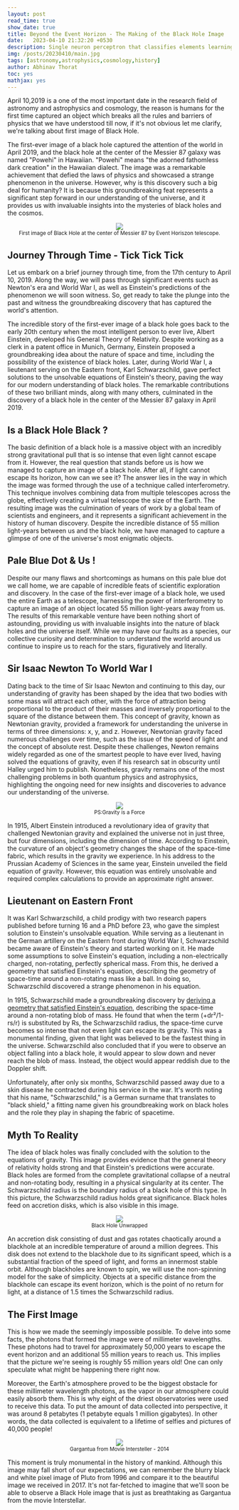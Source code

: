 ```yaml
---
layout: post
read_time: true
show_date: true
title: Beyond the Event Horizon - The Making of the Black Hole Image
date:   2023-04-10 21:32:20 +0530
description: Single neuron perceptron that classifies elements learning quite quickly.
img: /posts/20230410/main.jpg 
tags: [astronomy,astrophysics,cosmology,history]
author: Abhinav Thorat
toc: yes
mathjax: yes
---
```


April 10,2019 is a one of the most important date in the research field of astronomy and astrophysics and cosmology, the reason is humans for the first time captured an object which breaks all the rules and barriers of physics that we have understood till now, if it's not obvious let me clarify, we're talking about first image of Black Hole.

The first-ever image of a black hole captured the attention of the world in April 2019, and the black hole at the center of the Messier 87 galaxy was named "Powehi" in Hawaiian. "Powehi" means "the adorned fathomless dark creation" in the Hawaiian dialect. The image was a remarkable achievement that defied the laws of physics and showcased a strange phenomenon in the universe. However, why is this discovery such a big deal for humanity? It is because this groundbreaking feat represents a significant step forward in our understanding of the universe, and it provides us with invaluable insights into the mysteries of black holes and the cosmos.

<center><img src='./assets/img/posts/20230410/firstimage.jpeg'></center>
<center><small>First image of Black Hole at the center of Messier 87 by Event Horiszon telescope.</small></center>

## Journey Through Time - Tick Tick Tick
Let us embark on a brief journey through time, from the 17th century to April 10, 2019. Along the way, we will pass through significant events such as Newton's era and World War I, as well as Einstein's predictions of the phenomenon we will soon witness. So, get ready to take the plunge into the past and witness the groundbreaking discovery that has captured the world's attention.

The incredible story of the first-ever image of a black hole goes back to the early 20th century when the most intelligent person to ever live, Albert Einstein, developed his General Theory of Relativity. Despite working as a clerk in a patent office in Munich, Germany, Einstein proposed a groundbreaking idea about the nature of space and time, including the possibility of the existence of black holes. Later, during World War I, a lieutenant serving on the Eastern front, Karl Schwarzschild, gave perfect solutions to the unsolvable equations of Einstein's theory, paving the way for our modern understanding of black holes. The remarkable contributions of these two brilliant minds, along with many others, culminated in the discovery of a black hole in the center of the Messier 87 galaxy in April 2019.

## Is a Black Hole Black ?
The basic definition of a black hole is a massive object with an incredibly strong gravitational pull that is so intense that even light cannot escape from it. However, the real question that stands before us is how we managed to capture an image of a black hole. After all, if light cannot escape its horizon, how can we see it? The answer lies in the way in which the image was formed through the use of a technique called interferometry. This technique involves combining data from multiple telescopes across the globe, effectively creating a virtual telescope the size of the Earth. The resulting image was the culmination of years of work by a global team of scientists and engineers, and it represents a significant achievement in the history of human discovery. Despite the incredible distance of 55 million light-years between us and the black hole, we have managed to capture a glimpse of one of the universe's most enigmatic objects.

## Pale Blue Dot & Us !
Despite our many flaws and shortcomings as humans on this pale blue dot we call home, we are capable of incredible feats of scientific exploration and discovery. In the case of the first-ever image of a black hole, we used the entire Earth as a telescope, harnessing the power of interferometry to capture an image of an object located 55 million light-years away from us. The results of this remarkable venture have been nothing short of astounding, providing us with invaluable insights into the nature of black holes and the universe itself. While we may have our faults as a species, our collective curiosity and determination to understand the world around us continue to inspire us to reach for the stars, figuratively and literally.

## Sir Isaac Newton To World War I
Dating back to the time of Sir Isaac Newton and continuing to this day, our understanding of gravity has been shaped by the idea that two bodies with some mass will attract each other, with the force of attraction being proportional to the product of their masses and inversely proportional to the square of the distance between them. This concept of gravity, known as Newtonian gravity, provided a framework for understanding the universe in terms of three dimensions: x, y, and z. However, Newtonian gravity faced numerous challenges over time, such as the issue of the speed of light and the concept of absolute rest. Despite these challenges, Newton remains widely regarded as one of the smartest people to have ever lived, having solved the equations of gravity, even if his research sat in obscurity until Halley urged him to publish. Nonetheless, gravity remains one of the most challenging problems in both quantum physics and astrophysics, highlighting the ongoing need for new insights and discoveries to advance our understanding of the universe.
<center><img src='./assets/img/posts/20230410/albertnewton.jpg'></center>
<center><small>PS:Gravity is a Force</small></center>

In 1915, Albert Einstein introduced a revolutionary idea of gravity that challenged Newtonian gravity and explained the universe not in just three, but four dimensions, including the dimension of time. According to Einstein, the curvature of an object's geometry changes the shape of the space-time fabric, which results in the gravity we experience. In his address to the Prussian Academy of Sciences in the same year, Einstein unveiled the field equation of gravity. However, this equation was entirely unsolvable and required complex calculations to provide an approximate right answer.
 
## Lieutenant on Eastern Front

It was Karl Schwarzschild, a child prodigy with two research papers published before turning 16 and a PhD before 23, who gave the simplest solution to Einstein's unsolvable equation. While serving as a lieutenant in the German artillery on the Eastern front during World War I, Schwarzschild became aware of Einstein's theory and started working on it. He made some assumptions to solve Einstein's equation, including a non-electrically charged, non-rotating, perfectly spherical mass. From this, he derived a geometry that satisfied Einstein's equation, describing the geometry of space-time around a non-rotating mass like a ball. In doing so, Schwarzschild discovered a strange phenomenon in his equation.


In 1915, Schwarzschild made a groundbreaking discovery by [deriving a geometry that satisfied Einstein's equation](https://en.wikipedia.org/wiki/Derivation_of_the_Schwarzschild_solution), describing the space-time around a non-rotating blob of mass. He found that when the term (+dr²/1-rs/r) is substituted by Rs, the Schwarzschild radius, the space-time curve becomes so intense that not even light can escape its gravity. This was a monumental finding, given that light was believed to be the fastest thing in the universe. Schwarzschild also concluded that if you were to observe an object falling into a black hole, it would appear to slow down and never reach the blob of mass. Instead, the object would appear reddish due to the Doppler shift.


Unfortunately, after only six months, Schwarzschild passed away due to a skin disease he contracted during his service in the war. It's worth noting that his name, "Schwarzschild," is a German surname that translates to "black shield," a fitting name given his groundbreaking work on black holes and the role they play in shaping the fabric of spacetime.

## Myth To Reality
The idea of black holes was finally concluded with the solution to the equations of gravity. This image provides evidence that the general theory of relativity holds strong and that Einstein's predictions were accurate. Black holes are formed from the complete gravitational collapse of a neutral and non-rotating body, resulting in a physical singularity at its center. The Schwarzschild radius is the boundary radius of a black hole of this type. In this picture, the Schwarzschild radius holds great significance. Black holes feed on accretion disks, which is also visible in this image.

<center><img src='./assets/img/posts/20230410/accretion.jpg'></center>
<center><small>Black Hole Unwrapped</small></center>

An accretion disk consisting of dust and gas rotates chaotically around a blackhole at an incredible temperature of around a million degrees. This disk does not extend to the blackhole due to its significant speed, which is a substantial fraction of the speed of light, and forms an innermost stable orbit. Although blackholes are known to spin, we will use the non-spinning model for the sake of simplicity. Objects at a specific distance from the blackhole can escape its event horizon, which is the point of no return for light, at a distance of 1.5 times the Schwarzschild radius.

## The First Image

This is how we made the seemingly impossible possible. To delve into some facts, the photons that formed the image were of millimeter wavelengths. These photons had to travel for approximately 50,000 years to escape the event horizon and an additional 55 million years to reach us. This implies that the picture we're seeing is roughly 55 million years old! One can only speculate what might be happening there right now.

Moreover, the Earth's atmosphere proved to be the biggest obstacle for these millimeter wavelength photons, as the vapor in our atmosphere could easily absorb them. This is why eight of the driest observatories were used to receive this data. To put the amount of data collected into perspective, it was around 8 petabytes (1 petabyte equals 1 million gigabytes). In other words, the data collected is equivalent to a lifetime of selfies and pictures of 40,000 people!

<center><img src='./assets/img/posts/20230410/gargantua.jpg'></center>
<center><small>Gargantua from Movie Intersteller - 2014</small></center>

This moment is truly monumental in the history of mankind. Although this image may fall short of our expectations, we can remember the blurry black and white pixel image of Pluto from 1996 and compare it to the beautiful image we received in 2017. It's not far-fetched to imagine that we'll soon be able to observe a Black Hole image that is just as breathtaking as Gargantua from the movie Interstellar.



